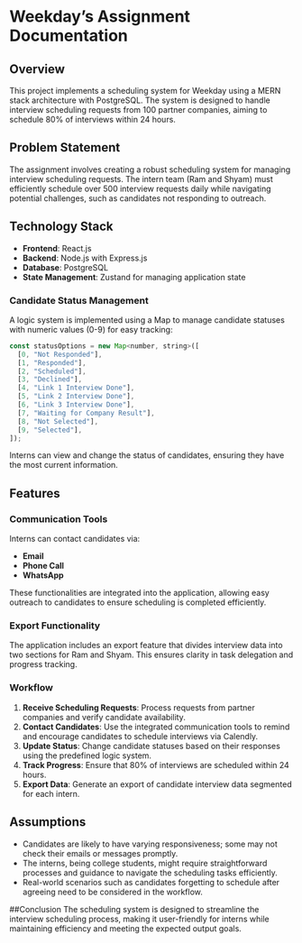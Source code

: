 # Weekday’s Assignment Documentation

## Overview
This project implements a scheduling system for Weekday using a MERN stack architecture with PostgreSQL. The system is designed to handle interview scheduling requests from 100 partner companies, aiming to schedule 80% of interviews within 24 hours.

## Problem Statement
The assignment involves creating a robust scheduling system for managing interview scheduling requests. The intern team (Ram and Shyam) must efficiently schedule over 500 interview requests daily while navigating potential challenges, such as candidates not responding to outreach.

## Technology Stack

- **Frontend**: React.js
- **Backend**: Node.js with Express.js
- **Database**: PostgreSQL
- **State Management**: Zustand for managing application state


### Candidate Status Management
A logic system is implemented using a Map to manage candidate statuses with numeric values (0-9) for easy tracking:

```javascript
const statusOptions = new Map<number, string>([
  [0, "Not Responded"],
  [1, "Responded"],
  [2, "Scheduled"],
  [3, "Declined"],
  [4, "Link 1 Interview Done"],
  [5, "Link 2 Interview Done"],
  [6, "Link 3 Interview Done"],
  [7, "Waiting for Company Result"],
  [8, "Not Selected"],
  [9, "Selected"],
]);
```
Interns can view and change the status of candidates, ensuring they have the most current information.

## Features
### Communication Tools
Interns can contact candidates via:
- **Email**
- **Phone Call**
- **WhatsApp**

These functionalities are integrated into the application, allowing easy outreach to candidates to ensure scheduling is completed efficiently.

### Export Functionality
The application includes an export feature that divides interview data into two sections for Ram and Shyam. This ensures clarity in task delegation and progress tracking.


### Workflow
1. **Receive Scheduling Requests**: Process requests from partner companies and verify candidate availability.
2. **Contact Candidates**: Use the integrated communication tools to remind and encourage candidates to schedule interviews via Calendly.
3. **Update Status**: Change candidate statuses based on their responses using the predefined logic system.
4. **Track Progress**: Ensure that 80% of interviews are scheduled within 24 hours.
5. **Export Data**: Generate an export of candidate interview data segmented for each intern.

## Assumptions
- Candidates are likely to have varying responsiveness; some may not check their emails or messages promptly.
- The interns, being college students, might require straightforward processes and guidance to navigate the scheduling tasks efficiently.
- Real-world scenarios such as candidates forgetting to schedule after agreeing need to be considered in the workflow.


##Conclusion
The scheduling system is designed to streamline the interview scheduling process, making it user-friendly for interns while maintaining efficiency and meeting the expected output goals.
